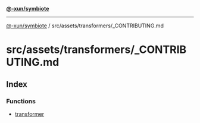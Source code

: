 [**@-xun/symbiote**](../../../../README.md)

***

[@-xun/symbiote](../../../../README.md) / src/assets/transformers/\_CONTRIBUTING.md

# src/assets/transformers/\_CONTRIBUTING.md

## Index

### Functions

- [transformer](functions/transformer.md)
